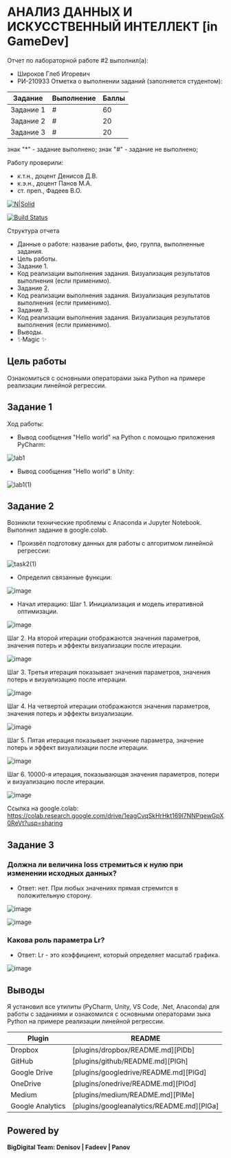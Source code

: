 # АНАЛИЗ ДАННЫХ И ИСКУССТВЕННЫЙ ИНТЕЛЛЕКТ [in GameDev]
Отчет по лабораторной работе #2 выполнил(а):
- Широков Глеб Игоревич
- РИ-210933
Отметка о выполнении заданий (заполняется студентом):

| Задание | Выполнение | Баллы |
| ------ | ------ | ------ |
| Задание 1 | # | 60 |
| Задание 2 | # | 20 |
| Задание 3 | # | 20 |

знак "*" - задание выполнено; знак "#" - задание не выполнено;

Работу проверили:
- к.т.н., доцент Денисов Д.В.
- к.э.н., доцент Панов М.А.
- ст. преп., Фадеев В.О.

[![N|Solid](https://cldup.com/dTxpPi9lDf.thumb.png)](https://nodesource.com/products/nsolid)

[![Build Status](https://travis-ci.org/joemccann/dillinger.svg?branch=master)](https://travis-ci.org/joemccann/dillinger)

Структура отчета

- Данные о работе: название работы, фио, группа, выполненные задания.
- Цель работы.
- Задание 1.
- Код реализации выполнения задания. Визуализация результатов выполнения (если применимо).
- Задание 2.
- Код реализации выполнения задания. Визуализация результатов выполнения (если применимо).
- Задание 3.
- Код реализации выполнения задания. Визуализация результатов выполнения (если применимо).
- Выводы.
- ✨Magic ✨

## Цель работы
Ознакомиться с основными операторами зыка Python на примере реализации линейной регрессии.

## Задание 1
Ход работы:
- Вывод сообщения "Hello world" на Python с помощью приложения PyCharm:

![lab1](https://user-images.githubusercontent.com/80561050/192602848-46a88cf6-9fc5-47c5-aa00-fdd1c11ab0d3.png)

- Вывод сообщения "Hello world" в Unity:

![lab1(1)](https://user-images.githubusercontent.com/80561050/192835769-9e2edd94-46ac-4653-a2b2-425f063cf97e.png)

## Задание 2

Возникли технические проблемы с Anaconda и Jupyter Notebook. Выполнил задание в google.colab.

- Произвёл подготовку данных для работы с алгоритмом линейной регрессии:

![task2(1)](https://user-images.githubusercontent.com/80561050/192855951-ecb3562a-b0cd-4d66-99fb-ac7cd22eacee.png)

- Определил связанные функции:

![image](https://user-images.githubusercontent.com/80561050/192857590-c3e7b37f-d50c-4f03-9444-cdda87a23e25.png)

- Начал итерацию:
Шаг 1. Инициализация и модель итеративной оптимизации.

![image](https://user-images.githubusercontent.com/80561050/192857813-94051069-f74b-4ec5-b328-0b5de508dcbb.png)

Шаг 2. На второй итерации отображаются значения параметров, значения
потерь и эффекты визуализации после итерации.

![image](https://user-images.githubusercontent.com/80561050/192858168-2f0ede6c-bc07-4ab9-a77a-1e1b1ebf14cf.png)

Шаг 3. Третья итерация показывает значения параметров, значения потерь и
визуализацию после итерации.

![image](https://user-images.githubusercontent.com/80561050/192858316-3136a853-c58a-456a-9042-91c11cfa96b8.png)

Шаг 4. На четвертой итерации отображаются значения параметров, значения
потерь и эффекты визуализации.

![image](https://user-images.githubusercontent.com/80561050/192858428-41a8c950-62ec-416c-9acc-a81ebf797667.png)

Шаг 5. Пятая итерация показывает значение параметра, значение потерь и
эффект визуализации после итерации.

![image](https://user-images.githubusercontent.com/80561050/192858578-20bee7df-37fe-4c5f-af1a-932d3b6c86f2.png)

Шаг 6. 10000-я итерация, показывающая значения параметров, потери и
визуализацию после итерации.

![image](https://user-images.githubusercontent.com/80561050/192858734-df6ebdbe-a05c-4a4f-b36f-00b88e2b8cbb.png)

Ссылка на google.colab: https://colab.research.google.com/drive/1eagCvqSkHrHkt169l7NNPqewGpX0ReVt?usp=sharing

## Задание 3
### Должна ли величина loss стремиться к нулю при изменении исходных данных?

- Ответ: нет.
При любых значениях прямая стремится в положительную сторону.

![image](https://user-images.githubusercontent.com/80561050/192862388-8ec8dca2-4d8e-4564-9a1d-e9a9333426ef.png)

![image](https://user-images.githubusercontent.com/80561050/192862437-c6f111ac-167e-4e86-9654-06b8b45e5d7c.png)

### Какова роль параметра Lr?

- Ответ: Lr - это коэффициент, который определяет масштаб графика.

![image](https://user-images.githubusercontent.com/80561050/192864087-67c146ee-a1e4-43b4-9fe7-88d6839317b0.png)


## Выводы

Я установил все утилиты (PyCharm, Unity, VS Code, .Net, Anaconda) для работы с заданиями и ознакомился с основными операторами зыка Python на
примере реализации линейной регрессии.

| Plugin | README |
| ------ | ------ |
| Dropbox | [plugins/dropbox/README.md][PlDb] |
| GitHub | [plugins/github/README.md][PlGh] |
| Google Drive | [plugins/googledrive/README.md][PlGd] |
| OneDrive | [plugins/onedrive/README.md][PlOd] |
| Medium | [plugins/medium/README.md][PlMe] |
| Google Analytics | [plugins/googleanalytics/README.md][PlGa] |

## Powered by

**BigDigital Team: Denisov | Fadeev | Panov**
